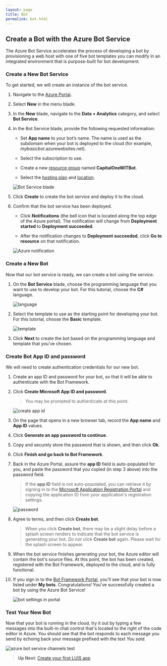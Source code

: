 ```yaml
---
layout: page
title: Bot
permalink: bot.html
---
```


## Create a Bot with the Azure Bot Service

The Azure Bot Service accelerates the process of developing a bot by provisioning a web host with one of five bot templates you can modify in an integrated environment that is purpose-built for bot development.

### Create a New Bot Service

To get started, we will create an instance of the bot service.

1. Navigate to the [Azure Portal](https://portal.azure.com).

1. Select **New** in the menu blade.

1. In the **New** blade, navigate to the **Data + Analytics** category, and select **Bot Service**.

1. In the Bot Service blade, provide the following requested information:

    - Set **App name** to your bot’s name. The name is used as the subdomain when your bot is deployed to the cloud (for example, *mybasicbot*.azurewebsites.net).

    - Select the subscription to use.
    
    - Create a new [resource group](https://azure.microsoft.com/en-us/documentation/articles/resource-group-overview/) named **CapitalOneWITBot**.

    - Select the [hosting plan](azure-bot-service-hosting-plan.md) and [location](https://azure.microsoft.com/en-us/regions/).  

    ![Bot Service blade](./media/azure-bot-service-create-bot.png)

1. Click **Create** to create the bot service and deploy it to the cloud.

1. Confirm that the bot service has been deployed.

    - Click **Notifications** (the bell icon that is located along the top edge of the Azure portal). The notification will change from **Deployment started** to **Deployment succeeded**.

    - After the notification changes to **Deployment succeeded**, click **Go to resource** on that notification.

	![Azure notification](./media/azure-bot-service-first-bot-notification.png)

### Create a New Bot

Now that our bot service is ready, we can create a bot using the service.

1. On the **Bot Service** blade, choose the programming language that you want to use to develop your bot. For this tutorial, choose the **C#** language.

	![language](./media/azure-bot-service-coding-language.png)  

1. Select the template to use as the starting point for developing your bot. For this tutorial, choose the **Basic** template.

	![template](./media/azure-bot-service-template.png)  

1. Click **Next** to create the bot based on the programming language and template that you've chosen.

### Create Bot App ID and password  

We will need to create authentication credentials for our new bot.

1. Create an app ID and password for your bot, so that it will be able to authenticate with the Bot Framework.

1. Click **Create Microsoft App ID and password**.  

    > You may be prompted to authenticate at this point.

    ![create app id](./media/azure-bot-service-create-app-id.png)  

1. On the page that opens in a new browser tab, record the **App name** and **App ID** values.

1. Click **Generate an app password to continue**.

1. Copy and securely store the password that is shown, and then click **Ok**.

1. Click **Finish and go back to Bot Framework**.

1. Back in the Azure Portal, assure the **app ID** field is auto-populated for you, and paste the password that you copied (in step 3 above) into the password field.

	> If the **app ID** field is not auto-populated, you can retrieve it by signing in to the [Microsoft Application Registration Portal](https://apps.dev.microsoft.com) and copying the application ID from your application's registration settings.

    ![password](./media/azure-bot-service-password.png)  

1. Agree to terms, and then click **Create bot**.

	> When you click **Create bot**, there may be a slight delay before a splash screen renders to indicate that the bot service is generating your bot. *Do not* click **Create bot** again. Please wait for the splash screen to appear.

1. When the bot service finishes generating your bot, the Azure editor will contain the bot's source files. At this point, the bot has been created, registered with the Bot Framework, deployed to the cloud, and is fully functional.

1. If you sign in to the [Bot Framework Portal](https://dev.botframework.com), you'll see that your bot is now listed under **My bots**. Congratulations! You've successfully created a bot by using the Azure Bot Service!

	![bot settings in portal](./media/azure-bot-service-bf-portal.png)

### Test Your New Bot

Now that your bot is running in the cloud, try it out by typing a few messages into the built-in chat control
that's located to the right of the code editor in Azure.
You should see that the bot responds to each message you send by echoing back your message prefixed with the text *You said*.

![azure bot service channels test](./media/azure-bot-service-editor.png)  

> **Up Next**: [Create your first LUIS app](luis.html)

